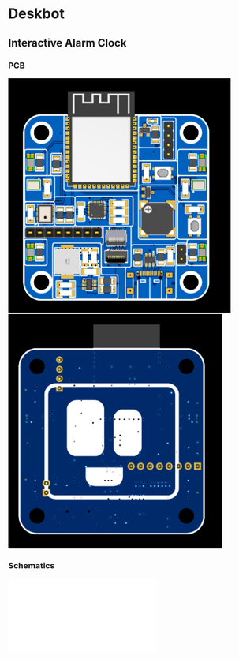 # Deskbot
## Interactive Alarm Clock
### PCB
![Front](README/DeskBot-PCB-Front.png)
![alt text](README/DeskBot-PCB-Back.png)

### Schematics

![Sche](Schematics/DeskBot_Schematics.pdf)
